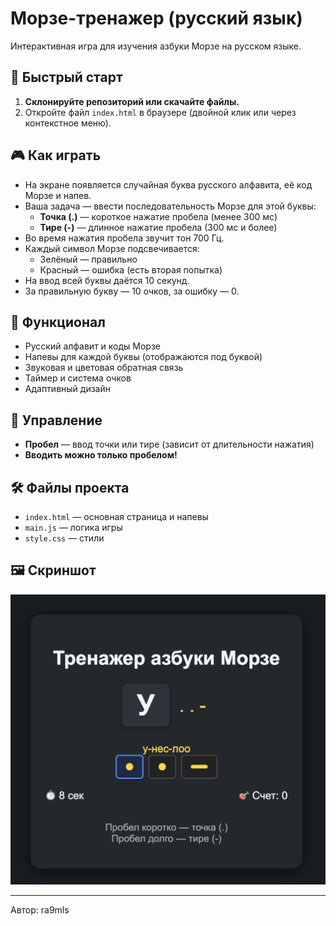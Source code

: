 # Морзе-тренажер (русский язык)

Интерактивная игра для изучения азбуки Морзе на русском языке.

## 🚀 Быстрый старт

1. **Склонируйте репозиторий или скачайте файлы.**
2. Откройте файл `index.html` в браузере (двойной клик или через контекстное меню).

## 🎮 Как играть

- На экране появляется случайная буква русского алфавита, её код Морзе и напев.
- Ваша задача — ввести последовательность Морзе для этой буквы:
  - **Точка (.)** — короткое нажатие пробела (менее 300 мс)
  - **Тире (-)** — длинное нажатие пробела (300 мс и более)
- Во время нажатия пробела звучит тон 700 Гц.
- Каждый символ Морзе подсвечивается:
  - Зелёный — правильно
  - Красный — ошибка (есть вторая попытка)
- На ввод всей буквы даётся 10 секунд.
- За правильную букву — 10 очков, за ошибку — 0.

## 📝 Функционал
- Русский алфавит и коды Морзе
- Напевы для каждой буквы (отображаются под буквой)
- Звуковая и цветовая обратная связь
- Таймер и система очков
- Адаптивный дизайн

## 📱 Управление
- **Пробел** — ввод точки или тире (зависит от длительности нажатия)
- **Вводить можно только пробелом!**

## 🛠️ Файлы проекта
- `index.html` — основная страница и напевы
- `main.js` — логика игры
- `style.css` — стили

## 🖼️ Скриншот
![](https://github.com/ra9mls/morse-trainer-light/blob/main/Screenshot.png)

---

Автор: ra9mls
